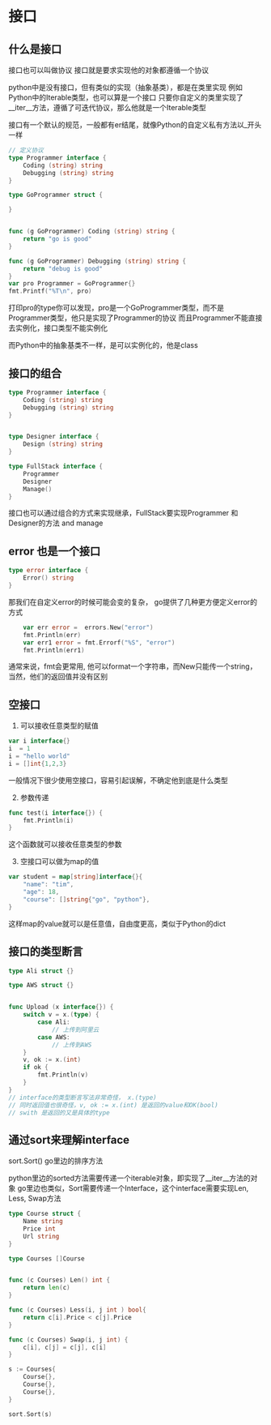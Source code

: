 # 接口

## 什么是接口
接口也可以叫做协议
接口就是要求实现他的对象都遵循一个协议

python中是没有接口，但有类似的实现（抽象基类），都是在类里实现
例如Python中的Iterable类型，也可以算是一个接口
只要你自定义的类里实现了__iter__方法，遵循了可迭代协议，那么他就是一个Iterable类型

接口有一个默认的规范，一般都有er结尾，就像Python的自定义私有方法以_开头一样

```go
// 定义协议
type Programmer interface {
	Coding (string) string
	Debugging (string) string
}

type GoProgrammer struct {

}


func (g GoProgrammer) Coding (string) string {
	return "go is good"
}

func (g GoProgrammer) Debugging (string) string {
	return "debug is good"
}
var pro Programmer = GoProgrammer{}
fmt.Printf("%T\n", pro)
```

打印pro的type你可以发现，pro是一个GoProgrammer类型，而不是Programmer类型，他只是实现了Programmer的协议
而且Programmer不能直接去实例化，接口类型不能实例化

而Python中的抽象基类不一样，是可以实例化的，他是class


## 接口的组合
```go
type Programmer interface {
	Coding (string) string
	Debugging (string) string
}


type Designer interface {
	Design (string) string
}

type FullStack interface {
	Programmer
	Designer
	Manage()
}
```
接口也可以通过组合的方式来实现继承，FullStack要实现Programmer 和 Designer的方法 and manage


## error 也是一个接口
```go
type error interface {
	Error() string
}
```
那我们在自定义error的时候可能会变的复杂， go提供了几种更方便定义error的方式

```go
	var err error =  errors.New("error")
	fmt.Println(err)
	var err1 error = fmt.Errorf("%S", "error")
	fmt.Println(err1)
```
通常来说，fmt会更常用, 他可以format一个字符串，而New只能传一个string，当然，他们的返回值并没有区别


## 空接口

1. 可以接收任意类型的赋值
```go
var i interface{}
i  = 1
i = "hello world"
i = []int{1,2,3}
```
一般情况下很少使用空接口，容易引起误解，不确定他到底是什么类型

2. 参数传递
```go
func test(i interface{}) {
    fmt.Println(i)
}
```
这个函数就可以接收任意类型的参数

3. 空接口可以做为map的值
```go
var student = map[string]interface{}{
    "name": "tim",
    "age": 18,
    "course": []string{"go", "python"},
}
```
这样map的value就可以是任意值，自由度更高，类似于Python的dict


## 接口的类型断言

```go
type Ali struct {}

type AWS struct {}


func Upload (x interface{}) {
    switch v = x.(type) {
        case Ali:
            // 上传到阿里云
        case AWS:
            // 上传到AWS
    }
    v, ok := x.(int)
    if ok {
        fmt.Println(v)
    }
}
// interface的类型断言写法非常奇怪， x.(type)
// 同时返回值也很奇怪，v, ok := x.(int) 是返回的value和OK(bool)
// swith 是返回的又是具体的type

```

## 通过sort来理解interface
sort.Sort() 
go里边的排序方法

python里边的sorted方法需要传递一个iterable对象，即实现了__iter__方法的对象
go里边也类似，Sort需要传递一个Interface，这个interface需要实现Len, Less, Swap方法

```go
type Course struct {
	Name string
	Price int
	Url string
}

type Courses []Course


func (c Courses) Len() int {
	return len(c)
}

func (c Courses) Less(i, j int ) bool{
	return c[i].Price < c[j].Price
}

func (c Courses) Swap(i, j int) {
	c[i], c[j] = c[j], c[i]
}

s := Courses{
    Course{},
    Course{},
    Course{},
}

sort.Sort(s)

```

